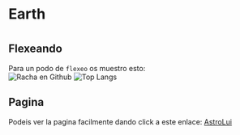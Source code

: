 <h1>
    Earth
<h1>

## Flexeando
Para un podo de `flexeo` os muestro esto:    
![Racha en Github](https://streak-stats.demolab.com/?user=AstroLui&theme=transparent&hide_border=true&border_radius=10&stroke=333333)
![Top Langs](https://github-readme-stats.vercel.app/api/top-langs/?username=AstroLui&layout=compact&theme=transparent&hide_border=true)

## Pagina
Podeis ver la pagina facilmente dando click a este enlace: [AstroLui](https://astrolui.github.io/Earth/)